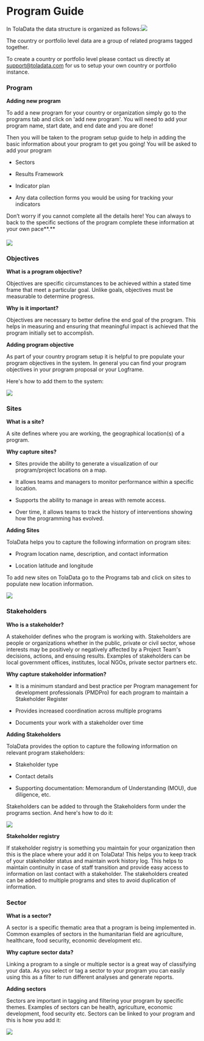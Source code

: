 # Program Guide

In TolaData the data structure is organized as follows:![](https://lh6.googleusercontent.com/bwSILTkbduz5k-J306Xz2yn7YbL5VCYMCSNsrjglnWkfjm8Tt1xwLXlStAH6UYO2IHLB7iE2S8tqMl3YozH6zNJe-To86Tv_oOXXBnG-YSNen6Z_UuLLFBMBax6Xk66ZCBsNYejo)

The country or portfolio level data are a group of related programs tagged together.

To create a country or portfolio level please contact us directly at [support@toladata.com](mailto:support@toladata.com) for us to setup your own country or portfolio instance.

### Program

**Adding new program**

To add a new program for your country or organization simply go to the programs tab and click on 'add new program'. You will need to add your program name, start date, and end date and you are done!

Then you will be taken to the program setup guide to help in adding the basic information about your program to get you going! You will be asked to add your program

* Sectors

* Results Framework

* Indicator plan

* Any data collection forms you would be using for tracking your indicators

Don’t worry if you cannot complete all the details here! You can always to back to the specific sections of the program complete these information at your own pace**.**

#### ![](https://lh6.googleusercontent.com/nwgMBMy9LuyjIRLXt22PYP86kJ71q6ppFq1HNqdnJkowN_TN9TacJ2v0sdCywtF6rf12QMUWb6YKNie9Mq0wk6-HWVNWM_TJGJuQ7iMY44YpGS4Beit6g8_A3fME7IcOc5Mqsbrp)

### Objectives

**What is a program objective?**

Objectives are specific circumstances to be achieved within a stated time frame that meet a particular goal. Unlike goals, objectives must be measurable to determine progress.

**Why is it important?**

Objectives are necessary to better define the end goal of the program. This helps in measuring and ensuring that meaningful impact is achieved that the program initially set to accomplish.

**Adding program objective**

As part of your country program setup it is helpful to pre populate your program objectives in the system. In general you can find your program objectives in your program proposal or your Logframe.

Here's how to add them to the system:

![](https://lh4.googleusercontent.com/H2nEAyk9U8RAQQ9VA-7rt8nEGfSw0JkRF_iuuwdTgyR0sih3TYe2yu9L6itUxOILAMXdptWvPfuHDsTMyHgjs19enbSpO9z-g1FEuX3FuNqWaka0bEu3lH7qqo_yT0p0846xofJ6)

### Sites

**What is a site?**

A site defines where you are working, the geographical location\(s\) of a program.

**Why capture sites?**

* Sites provide the ability to generate a visualization of our program/project locations on a map.

* It allows teams and managers to monitor performance within a specific location.

* Supports the ability to manage in areas with remote access.

* Over time, it allows teams to track the history of interventions showing how the programming has evolved.

**Adding Sites**

TolaData helps you to capture the following information on program sites:

* Program location name, description, and contact information

* Location latitude and longitude

To add new sites on TolaData go to the Programs tab and click on sites to populate new location information.

![](https://lh3.googleusercontent.com/Zv4REHSnJATPJBToNd_4uilBn_HZEfH4Hyr8zI6xEMhmTSH8W4iCoToBdpGeWC2h9w-an8H3dT5QkwcVC1Hc-or9SYn_0-GSPwWv2qyZ3ulRvJ1mRzhOHhEpCMk9EFLu1mzFEK_5)

### **Stakeholders**

**Who is a stakeholder?**

A stakeholder defines who the program is working with. Stakeholders are people or organizations whether in the public, private or civil sector, whose interests may be positively or negatively affected by a Project Team's decisions, actions, and ensuing results. Examples of stakeholders can be local government offices, institutes, local NGOs, private sector partners etc.

**Why capture stakeholder information?**

* It is a minimum standard and best practice per Program management for development professionals \(PMDPro\) for each program to maintain a Stakeholder Register

* Provides increased coordination across multiple programs

* Documents your work with a stakeholder over time

**Adding Stakeholders**

TolaData provides the option to capture the following information on relevant program stakeholders:

* Stakeholder type

* Contact details

* Supporting documentation: Memorandum of Understanding \(MOU\), due diligence, etc.

Stakeholders can be added to through the Stakeholders form under the programs section. And here's how to do it:

![](https://lh4.googleusercontent.com/dzpRUgUg291pH6he-W6mzw5tli9fd0ttl9gj3fOJgyp7qnn39Uy6ne5XGPki5QQTejNXuyswTgtxW1lqNu7ZalmOmocMiV7l8Xg0kt5rxydlvkNukTy65WIRpxes8sxWhm2YMwsU)

**Stakeholder registry**

If stakeholder registry is something you maintain for your organization then this is the place where your add it on TolaData! This helps you to keep track of your stakeholder status and maintain work history log. This helps to maintain continuity in case of staff transition and provide easy access to information on last contact with a stakeholder. The stakeholders created can be added to multiple programs and sites to avoid duplication of information.

### Sector

**What is a sector?**

A sector is a specific thematic area that a program is being implemented in. Common examples of sectors in the humanitarian field are agriculture, healthcare, food security, economic development etc.

**Why capture sector data?**

Linking a program to a single or multiple sector is a great way of classifying your data. As you select or tag a sector to your program you can easily using this as a filter to run different analyses and generate reports.

**Adding sectors**

Sectors are important in tagging and filtering your program by specific themes. Examples of sectors can be health, agriculture, economic development, food security etc. Sectors can be linked to your program and this is how you add it:

![](https://lh6.googleusercontent.com/kQqDewbVqBwlWS-ZOjYqvJo4dHzKdSI336F66uOB--4WRJqkl3a5WNVGy_arjzQ6NsvUzZh_wwjze2LEWA6dQjt8gnUTN_ChTeLja9a7iyLdeL_6_nrEwUwhke_dLnCg_LCVez22)

  


